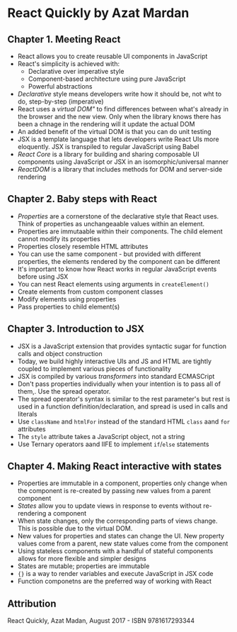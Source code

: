 # React Quickly by Azat Mardan

## Chapter 1. Meeting React
  - React allows you to create reusable UI components in JavaScript
  - React's simplicity is achieved with:
    - Declarative over imperative style
    - Component-based architecture using pure JavaScript
    - Powerful abstractions
  - *Declarative* style means developers write how it should be, not wht to do, step-by-step (imperative)
  - React uses a *virtual DOM"* to find differences between what's already in the browser and the new view. Only when the library knows there has been a chnage in the rendering will it update the actual DOM
  - An added benefit of the virtual DOM is that you can do unit testing
  - JSX is a template language that lets developers write React UIs more eloquently. JSX is transpiled to regular JavaScript using Babel
  - *React Core* is a library for building and sharing composable UI components using JavaScript or JSX in an isomorphic/universal manner
  - *ReactDOM* is a library that includes methods for DOM and server-side rendering

## Chapter 2. Baby steps with React
- *Properties* are a cornerstone of the declarative style that React uses. Think of properties as unchangeaable values within an element.
- Properties are immutaable within their components. The child element cannot modify its properties
- Properties closely resemble HTML attributes
- You can use the same component - but provided with different properties, the elements rendered by the component can be different
- It's important to know how React works in regular JavaScript events before using JSX
- You can nest React elements using arguments in `createElement()`
- Create elements from custom component classes
- Modify elements using properties
- Pass properties to child element(s)

## Chapter 3. Introduction to JSX
- JSX is a JavaScript extension that provides syntactic sugar for function calls and object construction
- Today, we build highly interactive UIs and JS and HTML are tightly coupled to implement various pieces of functionality
- JSX is compiled by various *transformers* into standard ECMASCript
- Don't pass properties individually when your intention is to pass all of them,. Use the spread operator.
- The spread operator's syntax is similar to the rest parameter's but rest is used in a function definition/declaration, and spread is used in calls and literals
- Use `className` and `htmlFor` instead of the standard HTML `class` aand `for` attributes
- The `style` attribute takes a JavaScript object, not a string
- Use Ternary operators aand IIFE to implement `if`/`else` statements

## Chapter 4. Making React interactive with states
- Properties are immutable in a component, properties only change when the component is re-created by passing new values from a parent component
- *States* allow you to update views in response to events without re-rendering a component
- When state changes, only the corresponding parts of views change. This is possible due to the virtual DOM.
- New values for properties and states can change the UI. New property values come from a parent, new state values come from the component
- Using stateless components with a handful of stateful components allows for more flexible and simpler designs
- States are mutable; properties are immutable
- `{}` is a way to render variables and execute JavaScript in JSX code
- Function componetns are the preferred way of working with React

## Attribution
React Quickly, Azat Madan, August 2017 - ISBN 9781617293344